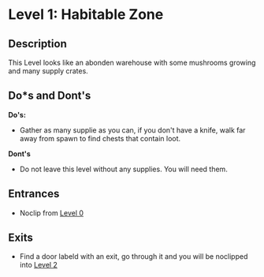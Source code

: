 # Level 1: Habitable Zone

## Description
This Level looks like an abonden warehouse with some mushrooms growing and many supply crates.

## Do*s and Dont's
**Do's:**
* Gather as many supplie as you can, if you don't have a knife, walk far away from spawn to find chests that contain loot.

**Dont's**
* Do not leave this level without any supplies. You will need them.

## Entrances
* Noclip from <a href="./Level_0.md">Level 0</a>

## Exits
* Find a door labeld with an exit, go through it and you will be noclipped into <a href="./Level_2.md">Level 2</a>